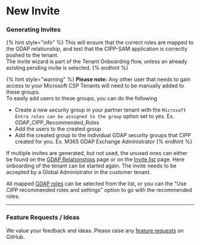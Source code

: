 # New Invite

### Generating Invites

{% hint style="info" %}
This will ensure that the correct roles are mapped to the GDAP relationship, and test that the CIPP-SAM application is correctly pushed to the tenant.\
The invite wizard is part of the Tenant Onboarding flow, unless an already existing pending invite is selected.
{% endhint %}

{% hint style="warning" %}
**Please note:** Any other user that needs to gain access to your Microsoft CSP Tenants will need to be manually added to these groups.\
To easily add users to these groups, you can do the following

* Create a new security group in your partner tenant with the `Microsoft Entra roles can be assigned to the group` option set to yes. Ex. GDAP\_CIPP\_Recommended\_Roles
* Add the users to the created group
* Add the created group to the individual GDAP security groups that CIPP created for you. Ex. M365 GDAP Exchange Administrator
{% endhint %}

If multiple invites are generated, but not used, the unused ones can either be found on the [GDAP Relationships](../relationships/) page or on the [Invite list](./) page. Here onboarding of the tenant can be started again. The invite needs to be accepted by a Global Administrator in the customer tenant.

All mapped [GDAP roles](../roles/) can be selected from the list, or you can the "Use CIPP recommended roles and settings" option to go with the recommended roles.

***

### Feature Requests / Ideas

We value your feedback and ideas. Please raise any [feature requests](https://github.com/KelvinTegelaar/CIPP/issues/new?assignees=\&labels=enhancement%2Cno-priority\&projects=\&template=feature.yml\&title=%5BFeature+Request%5D%3A+) on GitHub.
